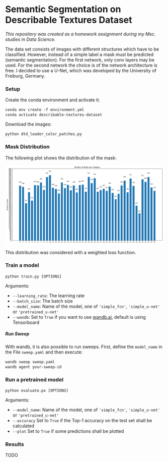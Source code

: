 # Semantic Segmentation on Describable Textures Dataset
*This repository was created as a homework assignment during my Msc. studies in Data Science.*

The data set consists of images with different structures which have to be classified. However, 
instead of a simple label a mask must be predicted (semantic segmentation).
For the first network, only conv layers may be used. For the second network the choice is 
of the network architecture is free. I decided to use a U-Net, which was developed by the 
University of Freiburg, Germany.

### Setup
Create the conda environment and activate it:
```shell script
conda env create -f environment.yml
conda activate describable-textures-dataset
```

Download the images:
```shell script
python dtd_loader_color_patches.py
```

### Mask Distribution
The following plot shows the distribution of the mask:

<img src="doc/img/mask_distribution.png" alt="mask_distribution" style="zoom:80%;" />

This distribution was considered with a weighted loss function.




### Train a model
```shell script
python train.py [OPTIONS]
```

Arguments:
- `--learning_rate`: The learning rate
- `--batch_size`: The batch size
- `--model_name`: Name of the model, one of `'simple_fcn'`, `'simple_u-net'` or `'pretrained_u-net'`
- `--wandb`: Set to `True` if you want to use [wandb.ai](wandb.ai), default is using Tensorboard

##### Run Sweep
With wandb, it is also possible to run sweeps. First, define the `model_name` in the
File `sweep.yaml` and then execute:

```
wandb sweep sweep.yaml
wandb agent your-sweep-id
```

### Run a pretrained model
```shell script
python evaluate.px [OPTIONS]
```
Arguments:
- `--model_name`: Name of the model, one of `'simple_fcn'`, `'simple_u-net'` or `'pretrained_u-net'`
- `--accuracy` Set to `True` if the Top-1 accuracy on the test set shall be calculated
- `--plot` Set to `True` if some predictions shall be plotted

### Results
TODO